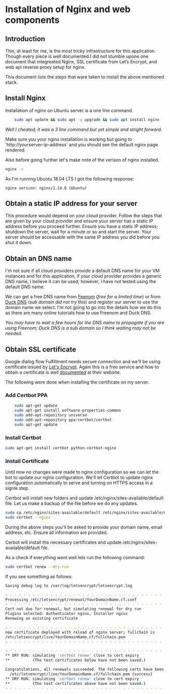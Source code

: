 ﻿# Installation of Nginx and web components
## Introduction
This, at least for me, is the most tricky infrastructure for this application. Though every piece is well documented I did not stumble upone one document that integreated Nginx, SSL certificate from Let’s Encrypt, and web api reverse proxy setup for nginx.

This document lists the steps that ware taken to install the above mentioned stack.

## Install Nginx
Installation of nginx on Ubuntu server is a one line command.
```sh
	sudo apt update && sudo apt -y upgrade && sudo apt install nginx
```
*Well I cheated; it was a 3 line command but yet simple and stright forward.*

Make sure you your nginx installation is working but going to 'http://yourserver-ip-address' and  you should see the default nginx page rendered.

Also before going further let's make note of the verison of nginx installed.
```sh
nginx -v
```
As I'm running Ubuntu 18.04 LTS I got the following response:
```
nginx version: nginx/1.14.0 (Ubuntu)
```

## Obtain a static IP address for your server
This procedure would depend on your cloud provider. Follow the steps that are given by your cloud provider and ensure your server has a static IP address before you proceed further. Ensure you have a static IP address; shutdown the server, wait for a minute or so and start the server. Your server should be accessable with the same IP address you did before you shut it down.

## Obtain an DNS name
I'm not sure if all cloud providers provide a default DNS name for your VM instances and for this application, if your cloud provider provides a generic DNS name, I believe it can be used; however, I have not tested using the default DNS name.

We can get a free DNS name  from [Feenom](https://www.freenom.com) (*free for a limited time*) or from [Duck DNS](http://duckdns.org/) (*sub domain did not try this*) and register our server to use the domain name we select. I'm not going to go into the details how we do this as there are many online tutorials how to use Freenom and Duck DNS.

*You may have to wait a few hours for the DNS name to propagate if you are using Freenom; Duck DNS is a sub domain so I think waiting may not be needed.*

## Obtain SSL certificate
Google dialog flow Fulfillment needs secure connection and we'll be using certificate issued by [Let's Encrypt](https://letsencrypt.org/). Again this is a free service and how to obtain a certificate is well [documented](https://certbot.eff.org/lets-encrypt/ubuntubionic-nginx) at their website.

The following were done when installing the certificate on my server.
### Add Certbot PPA
```sh
    sudo apt-get update
    sudo apt-get install software-properties-common
    sudo add-apt-repository universe
    sudo add-apt-repository ppa:certbot/certbot
    sudo apt-get update
```
### Install Certbot
```sh
sudo apt-get install certbot python-certbot-nginx 
```
### Install Certificate
Until now no changes were made to nginx configuration so we can let the bot to update our nginx configuration. We'll let Certbot to update nginx configuration automatically to serve and turning on HTTPS access in a signle step.

Certbot will install new folders and update /etc/nginx/sites-available/default file. Let us make a backup of the file before we do any updates.
```sh
sudo cp /etc/nginx/sites-available/default /etc/nginx/sites-available/default.original 
sudo certbot --nginx
```
During the above steps you'll be asked to provide your domain name, email address, etc. Ensure all information are provided.

Cerbot will install the necessary certificates and update /etc/nginx/sites-available/default file.

As a check if everything went well lets run the following command:
```sh
sudo certbot renew --dry-run
```
If you see something as follows:
```sh
Saving debug log to /var/log/letsencrypt/letsencrypt.log

- - - - - - - - - - - - - - - - - - - - - - - - - - - - - - - - - - - - - - - -
Processing /etc/letsencrypt/renewal/YourDomainName.cf.conf
- - - - - - - - - - - - - - - - - - - - - - - - - - - - - - - - - - - - - - - -
Cert not due for renewal, but simulating renewal for dry run
Plugins selected: Authenticator nginx, Installer nginx
Renewing an existing certificate

- - - - - - - - - - - - - - - - - - - - - - - - - - - - - - - - - - - - - - - -
new certificate deployed with reload of nginx server; fullchain is
/etc/letsencrypt/live/YourDomainName.cf/fullchain.pem
- - - - - - - - - - - - - - - - - - - - - - - - - - - - - - - - - - - - - - - -

- - - - - - - - - - - - - - - - - - - - - - - - - - - - - - - - - - - - - - - -
** DRY RUN: simulating 'certbot renew' close to cert expiry
**          (The test certificates below have not been saved.)

Congratulations, all renewals succeeded. The following certs have been renewed:
  /etc/letsencrypt/live/YourDomainName.cf/fullchain.pem (success)
** DRY RUN: simulating 'certbot renew' close to cert expiry
**          (The test certificates above have not been saved.)
- - - - - - - - - - - - - - - - - - - - - - - - - - - - - - - - - - - - - - - -
```
